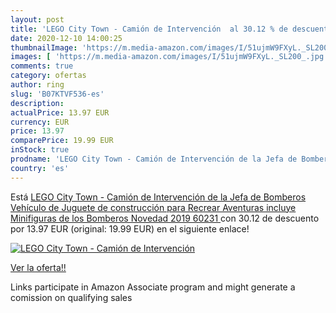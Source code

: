 ```yaml
---
layout: post
title: 'LEGO City Town - Camión de Intervención  al 30.12 % de descuento'
date: 2020-12-10 14:00:25
thumbnailImage: 'https://m.media-amazon.com/images/I/51ujmW9FXyL._SL200_.jpg'
images: [ 'https://m.media-amazon.com/images/I/51ujmW9FXyL._SL200_.jpg' ]
comments: true
category: ofertas
author: ring
slug: 'B07KTVF536-es'
description:
actualPrice: 13.97 EUR
currency: EUR
price: 13.97
comparePrice: 19.99 EUR
inStock: true
prodname: 'LEGO City Town - Camión de Intervención de la Jefa de Bomberos Vehículo de Juguete de construcción para Recrear Aventuras  incluye Minifiguras de los Bomberos  Novedad 2019  60231 '
country: 'es'
---
```


Está [LEGO City Town - Camión de Intervención de la Jefa de Bomberos Vehículo de Juguete de construcción para Recrear Aventuras  incluye Minifiguras de los Bomberos  Novedad 2019  60231 ](https://www.amazon.es/dp/B07KTVF536/?tag=tolees-21) con 30.12 de descuento por 13.97 EUR (original: 19.99 EUR) en el siguiente enlace!

[![LEGO City Town - Camión de Intervención ](https://m.media-amazon.com/images/I/51ujmW9FXyL._SL200_.jpg)](https://www.amazon.es/dp/B07KTVF536/?tag=tolees-21)

[Ver la oferta!!](https://www.amazon.es/dp/B07KTVF536/?tag=tolees-21)

Links participate in Amazon Associate program and might generate a comission on qualifying sales


